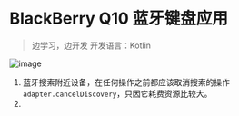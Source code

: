 # BlackBerry Q10 蓝牙键盘应用

> 边学习，边开发
> 开发语言：Kotlin

![image](https://github.com/KyleBing/q10-keyboard/assets/12215982/9c57e23f-3246-47e9-8f91-9d8eea512f0d)


1. 蓝牙搜索附近设备，在任何操作之前都应该取消搜索的操作 `adapter.cancelDiscovery`，只因它耗费资源比较大。
2. 